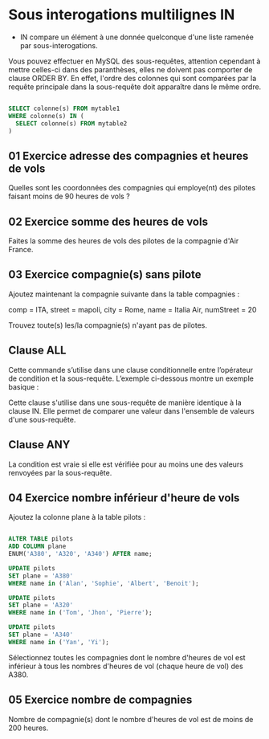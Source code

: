 
# Sous interogations multilignes IN

- IN compare un élément à une donnée quelconque d'une liste ramenée par sous-interogations.

Vous pouvez effectuer en MySQL des sous-requêtes, attention cependant à mettre celles-ci dans des paranthèses, elles ne doivent pas comporter de clause ORDER BY. En effet, l'ordre des colonnes qui sont comparées par la requête principale dans la sous-requête doit apparaître dans le même ordre.

```sql

SELECT colonne(s) FROM mytable1
WHERE colonne(s) IN (
  SELECT colonne(s) FROM mytable2
)
```

## 01 Exercice adresse des compagnies et heures de vols

Quelles sont les coordonnées des compagnies qui employe(nt) des pilotes faisant moins de 90 heures de vols ?

## 02 Exercice somme des heures de vols

Faites la somme des heures de vols des pilotes de la compagnie d'Air France.

## 03 Exercice compagnie(s) sans pilote

Ajoutez maintenant la compagnie suivante dans la table compagnies :

comp = ITA, street = mapoli, city = Rome, name = Italia Air, numStreet =  20

Trouvez toute(s) les/la compagnie(s) n'ayant pas de pilotes.

## Clause ALL

Cette commande s’utilise dans une clause conditionnelle entre l’opérateur de condition et la sous-requête. L’exemple ci-dessous montre un exemple basique :

Cette clause s'utilise dans une sous-requête de manière identique à la clause IN. Elle permet de comparer une valeur dans l'ensemble de valeurs d'une sous-requête.

## Clause ANY

La condition est vraie si elle est vérifiée pour au moins une des valeurs renvoyées par la sous-requête.

## 04 Exercice nombre inférieur d'heure de vols

Ajoutez la colonne plane à la table pilots :

```sql

ALTER TABLE pilots
ADD COLUMN plane
ENUM('A380', 'A320', 'A340') AFTER name;

UPDATE pilots
SET plane = 'A380'
WHERE name in ('Alan', 'Sophie', 'Albert', 'Benoit');

UPDATE pilots
SET plane = 'A320'
WHERE name in ('Tom', 'Jhon', 'Pierre');

UPDATE pilots
SET plane = 'A340'
WHERE name in ('Yan', 'Yi');
```

Sélectionnez toutes les compagnies dont le nombre d'heures de vol est inférieur à tous les nombres d'heures de vol (chaque heure de vol) des A380.

## 05 Exercice nombre de compagnies

Nombre de compagnie(s) dont le nombre d'heures de vol est de moins de 200 heures.
